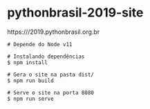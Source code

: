 # pythonbrasil-2019-site

https:///2019.pythonbrasil.org.br

```
# Depende do Node v11

# Instalando dependências
$ npm install

# Gera o site na pasta dist/
$ npm run build

# Serve o site na porta 8080
$ npm run serve
```
